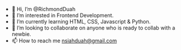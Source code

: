 - 👋 Hi, I’m @RichmondDuah
- 👀 I’m interested in Frontend Development.
- 🌱 I’m currently learning HTML, CSS, Javascript & Python.
- 💞️ I’m looking to collaborate on anyone who is ready to collab with a newbie.
- 📫 How to reach me nsiahduah@gmail.com

<!---
RichmondDuah/RichmondDuah is a ✨ special ✨ repository because its `README.md` (this file) appears on your GitHub profile.
You can click the Preview link to take a look at your changes.
--->
